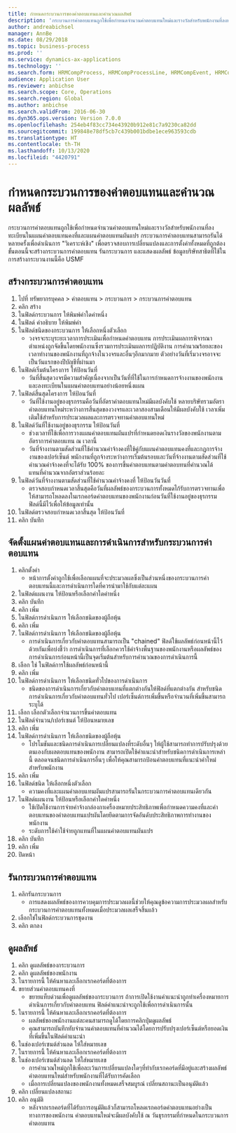 ```yaml
---
title: กำหนดกระบวนการของค่าตอบแทนและคำนวณผลลัพธ์
description: 'กระบวนการค่าตอบแทนถูกใช้เพื่อกำหนดจำนวนค่าตอบแทนใหม่และรางวัลสำหรับพนักงานที่ลงทะเบียนในแผนค่าตอบแทนคงที่และแผนค่าตอบแทนผันแปร '
author: andreabichsel
manager: AnnBe
ms.date: 08/29/2018
ms.topic: business-process
ms.prod: ''
ms.service: dynamics-ax-applications
ms.technology: ''
ms.search.form: HRMCompProcess, HRMCompProcessLine, HRMCompEvent, HRMCompEventEmpl, HcmCompensationWorkspace
audience: Application User
ms.reviewer: anbichse
ms.search.scope: Core, Operations
ms.search.region: Global
ms.author: anbichse
ms.search.validFrom: 2016-06-30
ms.dyn365.ops.version: Version 7.0.0
ms.openlocfilehash: 254eb4f83cc734e43920b912e81c7a9230ca82dd
ms.sourcegitcommit: 199848e78df5cb7c439b001bdbe1ece963593cdb
ms.translationtype: HT
ms.contentlocale: th-TH
ms.lasthandoff: 10/13/2020
ms.locfileid: "4420791"
---
```

# <a name="define-compensation-process-and-calculate-results"></a>กำหนดกระบวนการของค่าตอบแทนและคำนวณผลลัพธ์

กระบวนการค่าตอบแทนถูกใช้เพื่อกำหนดจำนวนค่าตอบแทนใหม่และรางวัลสำหรับพนักงานที่ลงทะเบียนในแผนค่าตอบแทนคงที่และแผนค่าตอบแทนผันแปร  กระบวนการค่าตอบแทนสามารถรันได้หลายครั้งเพื่อดำเนินการ "วิเคราะห์เชิง" เพื่อตรวจสอบการเปลี่ยนแปลงและการตั้งค่าทั้งหมดที่ถูกต้อง  ขั้นตอนนี้จะสร้างกระบวนการค่าตอบแทน รันกระบวนการ และแสดงผลลัพธ์  ข้อมูลบริษัทสาธิตที่ใช้ในการสร้างกระบวนงานนี้คือ USMF


## <a name="create-a-compensation-process"></a>สร้างกระบวนการค่าตอบแทน
1. ไปที่ ทรัพยากรบุคคล > ค่าตอบแทน > กระบวนการ > กระบวนการค่าตอบแทน
2. คลิก สร้าง
3. ในฟิลด์กระบวนการ ให้พิมพ์ค่าใดค่าหนึ่ง
4. ในฟิลด์ คำอธิบาย ให้พิมพ์ค่า
5. ในฟิลด์ชนิดของกระบวนการ ให้เลือกหนึ่งตัวเลือก
    * วงจรจะระบุระยะเวลาการประเมินเพื่อกำหนดค่าตอบแทน  การประเมินผลการพิจารณาตำแหน่งถูกจัดขึ้นโดยพนักงานซึ่งรวมการประเมินผลการปฎิบัติงาน การคำนวณร้อยละของเวลาทำงานของพนักงานที่ถูกจ้างในวงจรและอื่นๆอีกมากมาย  ตัวอย่างวันที่เริ่มวงจรอาจจะเป็นวันแรกของปีบัญชีที่ผ่านมา  
6. ในฟิลด์เริ่มต้นโครงการ ให้ป้อนวันที่
    * วันที่สิ้นสุดวงจรมีความสำคัญเนื่องจากเป็นวันที่ที่ใช้ในการกำหนดการจ้างงานของพนักงานและลงทะเบียนในแผนค่าตอบแทนอย่างน้อยหนึ่งแผน  
7. ในฟิลด์สิ้นสุดโครงการ ให้ป้อนวันที่
    * วันที่ใช้งานอยู่ของธุรกรรมคือวันที่อัตราค่าตอบแทนใหม่มีผลบังคับใช้  หลายบริษัทรวมอัตราค่าตอบแทนใหม่ระหว่างการสิ้นสุดของวงจรและเวลาสองสามเดือนให้มีผลบังคับใช้  เวลาเพิ่มเติมใช้สำหรับการประมวลผลและการตรวจทานค่าตอบแทนใหม่  
8. ในฟิลด์วันที่ใช้งานอยู่ของธุรกรรม ให้ป้อนวันที่
    * ช่วงเวลาที่ใช้เพื่อการวางแผนค่าตอบแทนผันแปรที่กำหนดยอดเงินรางวัลของพนักงานตามอัตราการค่าตอบแทน ณ เวลานี้  
    * วันที่จ้างงานตามสัดส่วนที่ใช้คำนวณค่าจ้างคงที่ใช้คู่กับแผนค่าตอบแทนคงที่และกฎการจ้างงานของเปอร์เซ็นต์   พนักงานที่ถูกจ้างระหว่างการเริ่มต้นรอบและวันที่จ้างงานตามสัดส่วนที่ใช้คำนวณค่าจ้างคงที่จะได้รับ 100% ของการขึ้นค่าตอบแทนตามค่าตอบทนที่คำนวณได้ แทนที่คำนวณจากอัตราส่วนร้อยละ  
9. ในฟิลด์วันที่จ้างงานตามสัดส่วนที่ใช้คำนวณค่าจ้างคงที่ ให้ป้อนวันวันที่
    * ตรวจสอบกำหนดเวลาสิ้นสุดคือวันที่ผลลัพธ์ของกระบวนการทั้งหมดไก้รับการตรวจทานเพื่อให้สามารถโหลดลงในเรกคอร์ดค่าตอบแทนของพนักงานก่อนวันที่ใช้งานอยู่ของธุรกรรม  ฟิลด์นี้มีไว้เพื่อให้ข้อมูลเท่านั้น   
10. ในฟิลด์ตรวจสอบกำหนดเวลาสิ้นสุด ให้ป้อนวันที่
11. คลิก บันทึก

## <a name="setup-the-compensation-plans-and-actions-for-a-compensation-process"></a>จัดตั้งแผนค่าตอบแทนและการดำเนินการสำหรับกระบวนการค่าตอบแทน
1. คลิกตั้งค่า
    * หน้าการตั้งค่าถูกใช้เพื่อเลือกแผนที่จะประมวลผลซึ่งเป็นส่วนหนึ่งของกระบวนการค่าตอบแทนนี้และการดำเนินการใดที่ควรนำมาใช้กับแต่ละแผน  
2. ในฟิลด์แผนงาน ให้ป้อนหรือเลือกค่าใดค่าหนึ่ง
3. คลิก บันทึก
4. คลิก เพิ่ม
5. ในฟิลด์การดำเนินการ ให้เลือกชนิดของผู้ถือหุ้น
6. คลิก เพิ่ม
7. ในฟิลด์การดำเนินการ ให้เลือกชนิดของผู้ถือหุ้น
    * การดำเนินการเกี่ยวกับค่าตอบแทนสามารถเป็น "chained" ฟิลด์ใช้ผลลัพธ์ก่อนหน้านี้ไว้ด้วยกันเพื่อบ่งชี้ว่า การดำเนินการที่เลือกควรใช้ค่าจ้างพื้นฐานของพนักงานหรือผลลัพธ์ของการดำเนินการก่อนหน้านี้เป็นจุดเริ่มต้นสำหรับการคำนวณของการดำเนินการนี้  
8. เลือก ใช่ ในฟิลด์การใช้ผลลัพธ์ก่อนหน้านี้
9. คลิก เพิ่ม
10. ในฟิลด์การดำเนินการ ให้เลือกชนิดทั่วไปของการดำเนินการ
    * ชนิดของการดำเนินการเกี่ยวกับค่าตอบแทนที่แตกต่างกันให้ฟิลด์ที่แตกต่างกัน  สำหรับชนิดการดำเนินการเกี่ยวกับค่าตอบแทนทั่วไป เปอร์เซ็นต์การเพิ่มขึ้นหรือจำนวนที่เพิ่มขึ้นสามารถระบุได้  
11. เลือก เลือกตัวเลือกจำนวนการขึ้นค่าตอบแทน
12. ในฟิลด์จำนวน/เปอร์เซนต์ ให้ป้อนหมายเลข
13. คลิก เพิ่ม
14. ในฟิลด์การดำเนินการ ให้เลือกชนิดของผู้ถือหุ้น
    * โปรโมชันและชนิดการดำเนินการเปลี่ยนแปลงที่ระดับอื่นๆ ให้ผู้ใช้สามารถทำการปรับปรุงด้วยตนเองกับผลตอบแทนของพนักงาน  สามารถเปิดใช้คำแนะนำสำหรับชนิดการดำเนินการเหล่านี้ ตลอดจนชนิดการดำเนินการอื่นๆ เพื่อให้คุณสามารถป้อนค่าตอบแทนที่แนะนำค่าใหม่สำหรับพนักงาน  
15. คลิก เพิ่ม
16. ในฟิลด์ชนิด ให้เลือกหนึ่งตัวเลือก
    * ความคงที่และแผนค่าตอบแทนผันแปรสามารถรันในกระบวนการค่าตอบแทนเดียวกัน  
17. ในฟิลด์แผนงาน ให้ป้อนหรือเลือกค่าใดค่าหนึ่ง
    * ใช้เปิดใช้งานการจ่ายค่าจ้างกล่องกาเครื่องหมายประสิทธิภาพเพื่อกำหนดความคงที่และค่าตอบแทนของค่าตอบแทนแปรผันโดยยึดตามการจัดอันดับประสิทธิภาพการทำงานของพนักงาน  
    * ระดับการใช้ค่าใช้จ่ายถูกแทนที่ในแผนค่าตอบแทนผันแปร  
18. คลิก บันทึก
19. คลิก เพิ่ม
20. ปิดหน้า

## <a name="run-the-compensation-process"></a>รันกระบวนการค่าตอบแทน
1. คลิกรันกระบวนการ
    * การแสดงผลลัพธ์ของการควบคุมการประมวลผลนี้ช่วยให้คุณดูข้อความการประมวลผลสำหรับกระบวนการค่าตอบแทนทั้งหมดเมื่อประมวลผลเสร็จสิ้นแล้ว  
2. เลือกใช่ในฟิลด์กระบวนการชุดงาน
3. คลิก ตกลง

## <a name="view-the-results"></a>ดูผลลัพธ์
1. คลิก ดูผลลัพธ์ของกระบวนการ
2. คลิก ดูผลลัพธ์ของพนักงาน
3. ในรายการนี้ ให้ค้นหาและเลือกเรกคอร์ดที่ต้องการ
4. ขยายส่วนค่าตอบแทนคงที่
    * ขยายแท็บด่วนเพื่อดูผลลัพธ์ของกระบวนการ  ถ้าการเปิดใช้งานคำแนะนำถูกทำเครื่องหมายการดำเนินการเกี่ยวกับค่าตอบแทน ฟิลด์คำแนะนำจะถูกใช้เพื่อการดำเนินการนั้น  
5. ในรายการนี้ ให้ค้นหาและเลือกเรกคอร์ดที่ต้องการ
    * ผลลัพธ์ของพนักงานแต่ละคนสามารถดูได้โดยการคลิกปุ่มดูผลลัพธ์  
    * คุณสามารถบันทึกทับจำนวนค่าตอบแทนที่คำนวณได้โดยการปรับปรุงเปอร์เซ็นต์หรือยอดเงินที่เพิ่มขึ้นในฟิลด์คำแนะนำ  
6. ในช่องเปอร์เซนต์ส่วนลด ให้ใส่หมายเลข
7. ในรายการนี้ ให้ค้นหาและเลือกเรกคอร์ดที่ต้องการ
8. ในช่องเปอร์เซนต์ส่วนลด ให้ใส่หมายเลข
    * การคำนวณใหม่ถูกใช้เพื่อละเว้นการเปลี่ยนแปลงใดๆที่ทำกับเรกคอร์ดที่มีอยู่และสร้างผลลัพธ์ค่าตอบแทนใหม่สำหรับพนักงานที่ได้รับการคัดเลือก  
    * เมื่อการเปลี่ยนแปลงของพนักงานทั้งหมดเสร็จสมบูรณ์ เปลี่ยนสถานะเป็นอนุมัติแล้ว  
9. คลิก เปลี่ยนแปลงสถานะ
10. คลิก อนุมัติ
    * หลังจากเรกคอร์ดที่ได้รับการอนุมัติแล้วก็สามารถโหลดเรกคอร์ดค่าตอบแทนอย่างเป็นทางการของพนักงาน  ค่าตอบแทนใหม่จะมีผลบังคับใช้ ณ วันธุรกรรมที่กำหนดในกระบวนการค่าตอบแทน  


